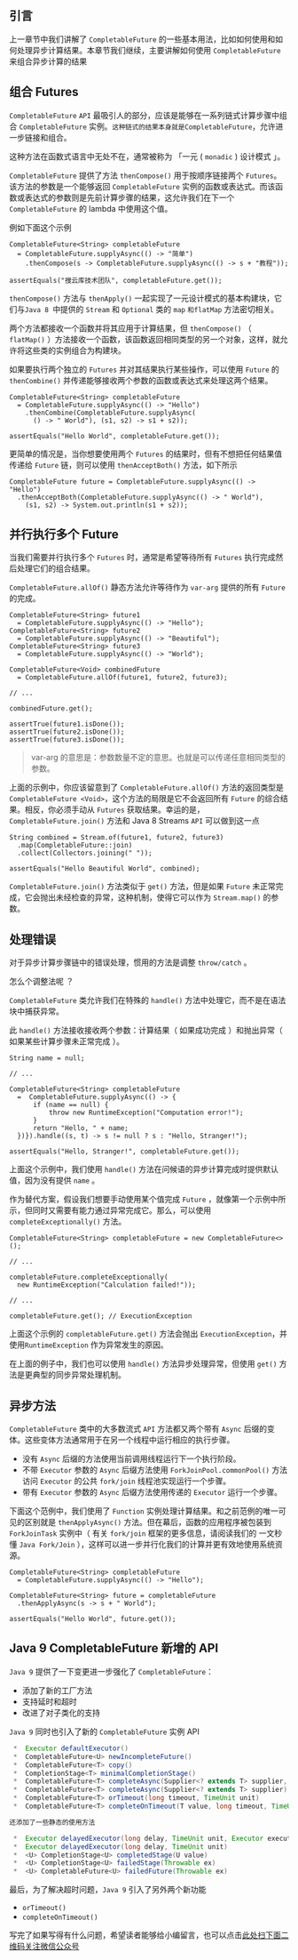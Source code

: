 ## 引言
上一章节中我们讲解了 `CompletableFuture` 的一些基本用法，比如如何使用和如何处理异步计算结果。本章节我们继续，主要讲解如何使用 `CompletableFuture` 来组合异步计算的结果

## 组合 Futures ##

`CompletableFuture` `API` 最吸引人的部分，应该是能够在一系列链式计算步骤中组合 `CompletableFuture` 实例。`这种链式的结果本身就是CompletableFuture`，允许进一步链接和组合。

这种方法在函数式语言中无处不在，通常被称为 「一元 ( `monadic` ) 设计模式 」。

`CompletableFuture` 提供了方法 `thenCompose()` 用于按顺序链接两个 `Futures`。该方法的参数是一个能够返回 `CompletableFuture` 实例的函数或表达式。而该函数或表达式的参数则是先前计算步骤的结果，这允许我们在下一个 `CompletableFuture` 的 lambda 中使用这个值。

例如下面这个示例

```
CompletableFuture<String> completableFuture 
  = CompletableFuture.supplyAsync(() -> "简单")
    .thenCompose(s -> CompletableFuture.supplyAsync(() -> s + "教程"));

assertEquals("搜云库技术团队", completableFuture.get());
```

`thenCompose()` 方法与 `thenApply()` 一起实现了一元设计模式的基本构建块，它们与`Java 8 `中提供的 `Stream` 和 `Optional` 类的 `map` `和flatMap` 方法密切相关。

两个方法都接收一个函数并将其应用于计算结果，但 `thenCompose()` （ `flatMap()` ）方法接收一个函数，该函数返回相同类型的另一个对象，这样，就允许将这些类的实例组合为构建块。

如果要执行两个独立的 `Futures` 并对其结果执行某些操作，可以使用 `Future` 的 `thenCombine()` 并传递能够接收两个参数的函数或表达式来处理这两个结果。

```
CompletableFuture<String> completableFuture 
  = CompletableFuture.supplyAsync(() -> "Hello")
    .thenCombine(CompletableFuture.supplyAsync(
      () -> " World"), (s1, s2) -> s1 + s2));

assertEquals("Hello World", completableFuture.get());
```

更简单的情况是，当你想要使用两个 `Futures` 的结果时，但有不想把任何结果值传递给 `Future` 链，则可以使用 `thenAcceptBoth()` 方法，如下所示

```
CompletableFuture future = CompletableFuture.supplyAsync(() -> "Hello")
  .thenAcceptBoth(CompletableFuture.supplyAsync(() -> " World"),
    (s1, s2) -> System.out.println(s1 + s2));
```

## 并行执行多个 Future ##

当我们需要并行执行多个 `Futures` 时，通常是希望等待所有 `Futures` 执行完成然后处理它们的组合结果。

`CompletableFuture.allOf()` 静态方法允许等待作为 `var-arg` 提供的所有 `Future` 的完成。

```
CompletableFuture<String> future1  
  = CompletableFuture.supplyAsync(() -> "Hello");
CompletableFuture<String> future2  
  = CompletableFuture.supplyAsync(() -> "Beautiful");
CompletableFuture<String> future3  
  = CompletableFuture.supplyAsync(() -> "World");

CompletableFuture<Void> combinedFuture 
  = CompletableFuture.allOf(future1, future2, future3);

// ...

combinedFuture.get();

assertTrue(future1.isDone());
assertTrue(future2.isDone());
assertTrue(future3.isDone());
```

> var-arg 的意思是：参数数量不定的意思。也就是可以传递任意相同类型的参数。

上面的示例中，你应该留意到了 `CompletableFuture.allOf()` 方法的返回类型是 `CompletableFuture <Void>`，这个方法的局限是它不会返回所有 `Future` 的综合结果。相反，你必须手动从 `Futures` 获取结果。幸运的是，`CompletableFuture.join()` 方法和 Java 8 Streams `API` 可以做到这一点

```
String combined = Stream.of(future1, future2, future3)
  .map(CompletableFuture::join)
  .collect(Collectors.joining(" "));

assertEquals("Hello Beautiful World", combined);
```

`CompletableFuture.join()` 方法类似于 `get()` 方法，但是如果 `Future` 未正常完成，它会抛出未经检查的异常，这种机制，使得它可以作为 `Stream.map()` 的参数。

## 处理错误 ##

对于异步计算步骤链中的错误处理，惯用的方法是调整 `throw/catch` 。

怎么个调整法呢 ？

`CompletableFuture` 类允许我们在特殊的 `handle()` 方法中处理它，而不是在语法块中捕获异常。

此 `handle()` 方法接收接收两个参数：计算结果（ 如果成功完成 ）和抛出异常（ 如果某些计算步骤未正常完成 ）。

```
String name = null;

// ...

CompletableFuture<String> completableFuture  
  =  CompletableFuture.supplyAsync(() -> {
      if (name == null) {
          throw new RuntimeException("Computation error!");
      }
      return "Hello, " + name;
  })}).handle((s, t) -> s != null ? s : "Hello, Stranger!");

assertEquals("Hello, Stranger!", completableFuture.get());
```

上面这个示例中，我们使用 `handle()` 方法在问候语的异步计算完成时提供默认值，因为没有提供 `name` 。

作为替代方案，假设我们想要手动使用某个值完成 `Future` ，就像第一个示例中所示，但同时又需要有能力通过异常完成它。那么，可以使用 `completeExceptionally()` 方法。

```
CompletableFuture<String> completableFuture = new CompletableFuture<>();

// ...

completableFuture.completeExceptionally(
  new RuntimeException("Calculation failed!"));

// ...

completableFuture.get(); // ExecutionException
```

上面这个示例的 `completableFuture.get()` 方法会抛出 `ExecutionException`，并使用`RuntimeException` 作为异常发生的原因。

在上面的例子中，我们也可以使用 `handle()` 方法异步处理异常，但使用 `get()` 方法是更典型的同步异常处理机制。

## 异步方法 ##

`CompletableFuture` 类中的大多数流式 `API` 方法都又两个带有 `Async` 后缀的变体。这些变体方法通常用于在另一个线程中运行相应的执行步骤。

 *  没有 `Async` 后缀的方法使用当前调用线程运行下一个执行阶段。
 *  不带 `Executor` 参数的 `Async` 后缀方法使用 `ForkJoinPool.commonPool()` 方法访问 `Executor` 的公共 `fork/join` 线程池实现运行一个步骤。
 *  带有 `Executor` 参数的 `Async` 后缀方法使用传递的 `Executor` 运行一个步骤。

下面这个范例中，我们使用了 `Function` 实例处理计算结果。和之前范例的唯一可见的区别就是 `thenApplyAsync()` 方法。但在幕后，函数的应用程序被包装到 `ForkJoinTask` 实例中（ 有关 `fork/join` 框架的更多信息，请阅读我们的 一文秒懂 `Java Fork/Join` ），这样可以进一步并行化我们的计算并更有效地使用系统资源。

```
CompletableFuture<String> completableFuture  
  = CompletableFuture.supplyAsync(() -> "Hello");

CompletableFuture<String> future = completableFuture
  .thenApplyAsync(s -> s + " World");

assertEquals("Hello World", future.get());
```

## Java 9 CompletableFuture 新增的 API ##

`Java 9` 提供了一下变更进一步强化了 `CompletableFuture`：

 *  添加了新的工厂方法
 *  支持延时和超时
 *  改进了对子类化的支持

`Java 9` 同时也引入了新的 `CompletableFuture` 实例 API

```java
 *  Executor defaultExecutor()
 *  CompletableFuture<U> newIncompleteFuture()
 *  CompletableFuture<T> copy()
 *  CompletionStage<T> minimalCompletionStage()
 *  CompletableFuture<T> completeAsync(Supplier<? extends T> supplier, Executor executor)
 *  CompletableFuture<T> completeAsync(Supplier<? extends T> supplier)
 *  CompletableFuture<T> orTimeout(long timeout, TimeUnit unit)
 *  CompletableFuture<T> completeOnTimeout(T value, long timeout, TimeUnit unit)

还添加了一些静态的使用方法

 *  Executor delayedExecutor(long delay, TimeUnit unit, Executor executor)
 *  Executor delayedExecutor(long delay, TimeUnit unit)
 *  <U> CompletionStage<U> completedStage(U value)
 *  <U> CompletionStage<U> failedStage(Throwable ex)
 *  <U> CompletableFuture<U> failedFuture(Throwable ex)
```

最后，为了解决超时问题，`Java 9` 引入了另外两个新功能

 *  `orTimeout()`
 *  `completeOnTimeout()`

写完了如果写得有什么问题，希望读者能够给小编留言，也可以点击[此处扫下面二维码关注微信公众号](https://www.ycbbs.vip/?p=28 "此处扫下面二维码关注微信公众号")